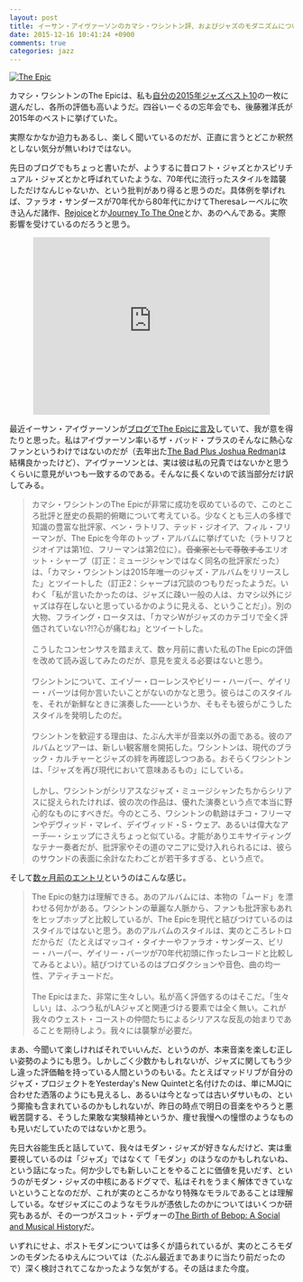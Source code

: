 ```yaml
---
layout: post
title: イーサン・アイヴァーソンのカマシ・ワシントン評、およびジャズのモダニズムについて
date: 2015-12-16 10:41:24 +0900
comments: true
categories: jazz
---
```

<a href="http://www.amazon.co.jp/exec/obidos/ASIN/B00UVIR4G4/myhumangetsme-22/ref=nosim/" name="amazletlink" target="_blank"><img src="http://ecx.images-amazon.com/images/I/61QofgEzlfL.jpg" alt="The Epic" style="border: none;" /></a>

カマシ・ワシントンのThe Epicは、私も<a href="http://ja.mhatta.org/blog/2015/12/11/the-best-jazz-of-2015/">自分の2015年ジャズベスト10</a>の一枚に選んだし、各所の評価も高いようだ。四谷いーぐるの忘年会でも、後藤雅洋氏が2015年のベストに挙げていた。

実際なかなか迫力もあるし、楽しく聞いているのだが、正直に言うとどこか釈然としない気分が無いわけではない。

<!-- more-->

先日のブログでもちょっと書いたが、ようするに昔ロフト・ジャズとかスピリチュアル・ジャズとかと呼ばれていたような、70年代に流行ったスタイルを踏襲しただけなんじゃないか、という批判があり得ると思うのだ。具体例を挙げれば、ファラオ・サンダースが70年代から80年代にかけてTheresaレーベルに吹き込んだ諸作、<a href="http://www.amazon.co.jp/exec/obidos/ASIN/B00TPJ11BO/myhumangetsme-22/ref=nosim/" name="amazletlink" target="_blank">Rejoice</a>とか<a href="http://www.amazon.co.jp/exec/obidos/ASIN/B00TPJ0Z5M/myhumangetsme-22/ref=nosim/" name="amazletlink" target="_blank">Journey To The One</a>とか、あのへんである。実際影響を受けているのだろうと思う。

<div style="text-align: center;">
<iframe width="420" height="315" src="https://www.youtube.com/embed/bYKHCvmu1z4" frameborder="0" allowfullscreen></iframe>
</div>

最近イーサン・アイヴァーソンが<a href="http://dothemath.typepad.com/dtm/2015/12/yeahwellyou-knowthats-just-like-your-opinion-man.html">ブログでThe Epicに言及</a>していて、我が意を得たりと思った。私はアイヴァーソン率いるザ・バッド・プラスのそんなに熱心なファンというわけではないのだが（去年出た<a href="http://www.amazon.co.jp/exec/obidos/ASIN/B00VV4BWVA/myhumangetsme-22/ref=nosim/" name="amazletlink" target="_blank">The Bad Plus Joshua Redman</a>は結構良かったけど）、アイヴァーソンとは、実は彼は私の兄貴ではないかと思うくらいに意見がいつも一致するのである。そんなに長くないので該当部分だけ訳してみる。

> カマシ・ワシントンのThe Epicが非常に成功を収めているので、このところ批評と歴史の長期的俯瞰について考えている。少なくとも三人の多様で知識の豊富な批評家、ベン・ラトリフ、テッド・ジオイア、フィル・フリーマンが、The Epicを今年のトップ・アルバムに挙げていた（ラトリフとジオイアは第1位、フリーマンは第2位に）。<s>音楽家として尊敬する</s>エリオット・シャープ（訂正：ミュージシャンではなく同名の批評家だった）は、「カマシ・ワシントンは2015年唯一のジャズ・アルバムをリリースした」とツイートした（訂正2：シャープは冗談のつもりだったようだ。いわく「私が言いたかったのは、ジャズに疎い一般の人は、カマシ以外にジャズは存在しないと思っているかのように見える、ということだ」）。別の大物、フライング・ロータスは、「カマシWがジャズのカテゴリで全く評価されていない?!?心が痛むね」とツイートした。<br><br>
> こうしたコンセンサスを踏まえて、数ヶ月前に書いた私のThe Epicの評価を改めて読み返してみたのだが、意見を変える必要はないと思う。<br><br>
> ワシントンについて、エイゾー・ローレンスやビリー・ハーパー、ゲイリー・バーツは何か言いたいことがないのかなと思う。彼らはこのスタイルを、それが新鮮なときに演奏した――というか、そもそも彼らがこうしたスタイルを発明したのだ。<br><br>
> ワシントンを歓迎する理由は、たぶん大半が音楽以外の面である。彼のアルバムとツアーは、新しい観客層を開拓した。ワシントンは、現代のブラック・カルチャーとジャズの絆を再確認しつつある。おそらくワシントンは、「ジャズを再び現代において意味あるもの」にしている。<br><br>
> しかし、ワシントンがシリアスなジャズ・ミュージシャンたちからシリアスに捉えられたければ、彼の次の作品は、優れた演奏という点で本当に野心的なものにすべきだ。今のところ、ワシントンの軌跡はチコ・フリーマンやデヴィッド・マレイ、デイヴィッド・S・ウェア、あるいは偉大なアーチ―・シェップにさえちょっと似ている。才能がありエキサイティングなテナー奏者だが、批評家やその道のマニアに受け入れられるには、彼らのサウンドの表面に余計なたわごとが若干多すぎる、という点で。

そして<a href="http://dothemath.typepad.com/dtm/2015/05/pause.html">数ヶ月前のエントリ</a>というのはこんな感じ。

> The Epicの魅力は理解できる。あのアルバムには、本物の「ムード」を漂わせる何かがある。ワシントンの華麗な人脈から、ファンも批評家もあれをヒップホップと比較しているが、The Epicを現代と結びつけているのはスタイルではないと思う。あのアルバムのスタイルは、実のところレトロだからだ（たとえばマッコイ・タイナーやファラオ・サンダース、ビリー・ハーパー、ゲイリー・バーツが70年代初頭に作ったレコードと比較してみるとよい）。結びつけているのはプロダクションや音色、曲の均一性、アティチュードだ。<br><br>
> The Epicはまた、非常に生々しい。私が高く評価するのはそこだ。「生々しい」は、ふつう私がLAジャズと関連づける要素では全く無い。これが我々のウェスト・コーストの仲間たちによるシリアスな反乱の始まりであることを期待しよう。我々には襲撃が必要だ。

まあ、今聞いて楽しければそれでいいんだ、というのが、本来音楽を楽しむ正しい姿勢のようにも思う。しかしごく少数かもしれないが、ジャズに関してもう少し違った評価軸を持っている人間というのもいる。たとえばマッドリブが自分のジャズ・プロジェクトをYesterday's New Quintetと名付けたのは、単にMJQに合わせた洒落のようにも見えるし、あるいは今となっては古いダサいもの、という揶揄も含まれているのかもしれないが、昨日の時点で明日の音楽をやろうと悪戦苦闘する、そうした果敢な実験精神というか、痩せ我慢への憧憬のようなものも見いだしていたのではないかと思う。

先日大谷能生氏と話していて、我々はモダン・ジャズが好きなんだけど、実は重要視しているのは「ジャズ」ではなくて「モダン」のほうなのかもしれないね、という話になった。何か少しでも新しいことをやることに価値を見いだす、というのがモダン・ジャズの中核にあるドグマで、私はそれをうまく解体できていないということなのだが、これが実のところかなり特殊なモラルであることは理解している。なぜジャズにこのようなモラルが憑依したのかについてはいくつか研究もあるが、その一つがスコット・デヴォーの<a href="http://www.amazon.co.jp/exec/obidos/ASIN/0520216652/myhumangetsme-22/ref=nosim/" name="amazletlink" target="_blank">The Birth of Bebop: A Social and Musical History</a>だ。

いずれにせよ、ポストモダンについては多くが語られているが、実のところモダンのモダンたるゆえんについては（たぶん最近まであまりに当たり前だったので）深く検討されてこなかったような気がする。その話はまた今度。